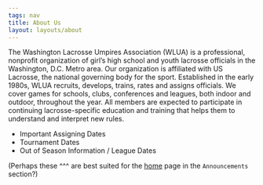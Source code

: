 ```yaml
---
tags: nav
title: About Us
layout: layouts/about
---
```

The Washington Lacrosse Umpires Association (WLUA) is a professional, nonprofit organization of girl’s high school and youth lacrosse officials in the Washington, D.C. Metro area.  Our organization is affiliated with US Lacrosse, the national governing body for the sport.  Established in the early 1980s, WLUA recruits, develops, trains, rates and assigns officials.  We cover games for schools, clubs, conferences and leagues, both indoor and outdoor, throughout the year.  All members are expected to participate in continuing lacrosse-specific education and training that helps them to understand and interpret new rules.


- Important Assigning Dates
- Tournament Dates
- Out of Season Information / League Dates

(Perhaps these ^^^ are best suited for the [home](/) page in the `Announcements` section?)